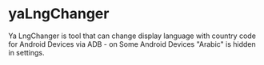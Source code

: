 # yaLngChanger
 Ya LngChanger is tool that can change display language with country code for Android Devices via ADB - on Some Android Devices "Arabic" is hidden in settings.
